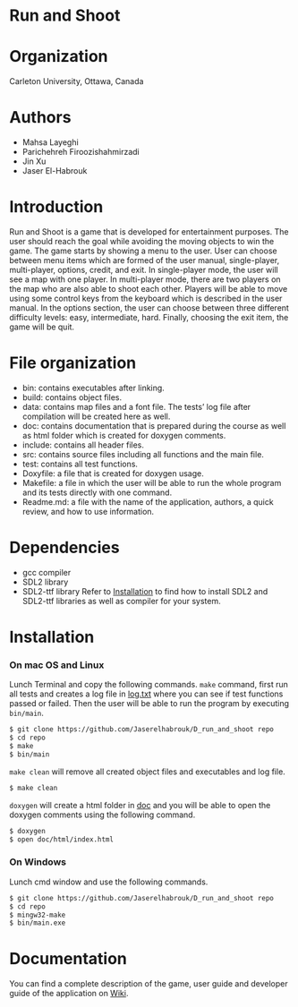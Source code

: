 # Run and Shoot
# Organization
Carleton University, Ottawa, Canada
# Authors
  - Mahsa Layeghi
  - Parichehreh Firoozishahmirzadi
  - Jin Xu
  - Jaser El-Habrouk
# Introduction 
Run and Shoot is a game that is developed for entertainment purposes. The user should reach the goal while avoiding the moving objects to win the game. The game starts by showing a menu to the user. User can choose between menu items which are formed of the user manual, single-player, multi-player, options, credit, and exit. In single-player mode, the user will see a map with one player. In multi-player mode, there are two players on the map who are also able to shoot each other. Players will be able to move using some control keys from the keyboard which is described in the user manual. In the options section, the user can choose between three different difficulty levels: easy, intermediate, hard. Finally, choosing the exit item, the game will be quit.
# File organization
- bin: contains executables after linking.
- build: contains object files.
- data: contains map files and a font file. The tests’ log file after compilation will be created here as well.
- doc: contains documentation that is prepared during the course as well as html folder which is created for doxygen comments.
- include: contains all header files.
- src: contains source files including all functions and the main file.
- test: contains all test functions.
- Doxyfile: a file that is created for doxygen usage.
- Makefile: a file in which the user will be able to run the whole program and its tests directly with one command.
- Readme.md: a file with the name of the application, authors, a quick review, and how to use information.
# Dependencies
- gcc compiler
- SDL2 library
- SDL2-ttf library
Refer to [Installation](https://github.com/Jaserelhabrouk/D_run_and_shoot/wiki/Installation) to find how to install SDL2 and SDL2-ttf libraries as well as compiler for your system.
# Installation
### On mac OS and Linux
Lunch Terminal and copy the following commands. `make` command, first run all tests and creates a log file in [log.txt]() where you can see if test functions passed or failed. Then the user will be able to run the program by executing `bin/main`.
```sh
$ git clone https://github.com/Jaserelhabrouk/D_run_and_shoot repo
$ cd repo
$ make
$ bin/main
```
`make clean` will remove all created object files and executables and log file.
```sh
$ make clean
```
`doxygen` will create a html folder in [doc]() and you will be able to open the doxygen comments using the following command.
```sh
$ doxygen
$ open doc/html/index.html
```
### On Windows
Lunch cmd window and use the following commands.
```sh
$ git clone https://github.com/Jaserelhabrouk/D_run_and_shoot repo
$ cd repo
$ mingw32-make
$ bin/main.exe
```
# Documentation
You can find a complete description of the game, user guide and developer guide of the application on [Wiki](https://github.com/Jaserelhabrouk/D_run_and_shoot/wiki).